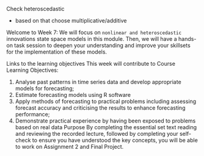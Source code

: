 Check heteroscedastic
- based on that choose multiplicative/additive


Welcome to Week 7: We will focus on `nonlinear and heteroscedastic` innovations state space models in this module. Then, we will have a hands-on task session to deepen your understanding and improve your skillsets for the implementation of these models.

Links to the learning objectives
This week will contribute to Course Learning Objectives:

1. Analyse past patterns in time series data and develop appropriate models for forecasting;
2. Estimate forecasting models using R software
3. Apply methods of forecasting to practical problems including assessing forecast accuracy and criticising the results to enhance forecasting performance;
4. Demonstrate practical experience by having been exposed to problems based on real data
Purpose
By completing the essential set text reading and reviewing the recorded lecture, followed by completing your self-check to ensure you have understood the key concepts, you will be able to work on Assignment 2 and Final Project.